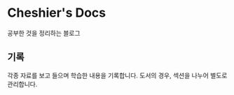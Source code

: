 # Cheshier's Docs

공부한 것을 정리하는 블로그
[](https://cheshier-docs.vercel.app/)

## 기록

각종 자료를 보고 들으며 학습한 내용을 기록합니다.
도서의 경우, 섹션을 나누어 별도로 관리합니다.
